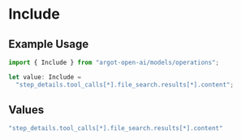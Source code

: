 # Include

## Example Usage

```typescript
import { Include } from "argot-open-ai/models/operations";

let value: Include =
  "step_details.tool_calls[*].file_search.results[*].content";
```

## Values

```typescript
"step_details.tool_calls[*].file_search.results[*].content"
```